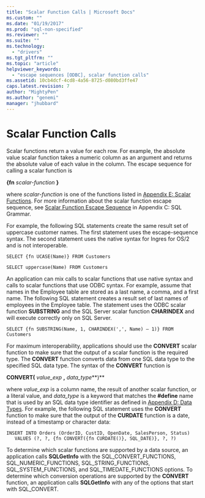 ```yaml
---
title: "Scalar Function Calls | Microsoft Docs"
ms.custom: ""
ms.date: "01/19/2017"
ms.prod: "sql-non-specified"
ms.reviewer: ""
ms.suite: ""
ms.technology: 
  - "drivers"
ms.tgt_pltfrm: ""
ms.topic: "article"
helpviewer_keywords: 
  - "escape sequences [ODBC], scalar function calls"
ms.assetid: 10cb4dcf-4cd8-4a56-8725-d080bd3ffe47
caps.latest.revision: 7
author: "MightyPen"
ms.author: "genemi"
manager: "jhubbard"
---
```

# Scalar Function Calls
Scalar functions return a value for each row. For example, the absolute value scalar function takes a numeric column as an argument and returns the absolute value of each value in the column. The escape sequence for calling a scalar function is  
  
 **{fn**  *scalar-function* **}**  
  
 where *scalar-function* is one of the functions listed in [Appendix E: Scalar Functions](../../../odbc/reference/appendixes/appendix-e-scalar-functions.md). For more information about the scalar function escape sequence, see [Scalar Function Escape Sequence](../../../odbc/reference/appendixes/scalar-function-escape-sequence.md) in Appendix C: SQL Grammar.  
  
 For example, the following SQL statements create the same result set of uppercase customer names. The first statement uses the escape-sequence syntax. The second statement uses the native syntax for Ingres for OS/2 and is not interoperable.  
  
```  
SELECT {fn UCASE(Name)} FROM Customers  
  
SELECT uppercase(Name) FROM Customers  
```  
  
 An application can mix calls to scalar functions that use native syntax and calls to scalar functions that use ODBC syntax. For example, assume that names in the Employee table are stored as a last name, a comma, and a first name. The following SQL statement creates a result set of last names of employees in the Employee table. The statement uses the ODBC scalar function **SUBSTRING** and the SQL Server scalar function **CHARINDEX** and will execute correctly only on SQL Server.  
  
```  
SELECT {fn SUBSTRING(Name, 1, CHARINDEX(',', Name) – 1)} FROM Customers  
```  
  
 For maximum interoperability, applications should use the **CONVERT** scalar function to make sure that the output of a scalar function is the required type. The **CONVERT** function converts data from one SQL data type to the specified SQL data type. The syntax of the **CONVERT** function is  
  
 **CONVERT(** *value_exp* **,** *data_type***)**  
  
 where *value_exp* is a column name, the result of another scalar function, or a literal value, and *data_type* is a keyword that matches the **#define** name that is used by an SQL data type identifier as defined in [Appendix D: Data Types](../../../odbc/reference/appendixes/appendix-d-data-types.md). For example, the following SQL statement uses the **CONVERT** function to make sure that the output of the **CURDATE** function is a date, instead of a timestamp or character data:  
  
```  
INSERT INTO Orders (OrderID, CustID, OpenDate, SalesPerson, Status)  
   VALUES (?, ?, {fn CONVERT({fn CURDATE()}, SQL_DATE)}, ?, ?)  
```  
  
 To determine which scalar functions are supported by a data source, an application calls **SQLGetInfo** with the SQL_CONVERT_FUNCTIONS, SQL_NUMERIC_FUNCTIONS, SQL_STRING_FUNCTIONS, SQL_SYSTEM_FUNCTIONS, and SQL_TIMEDATE_FUNCTIONS options. To determine which conversion operations are supported by the **CONVERT** function, an application calls **SQLGetInfo** with any of the options that start with SQL_CONVERT.